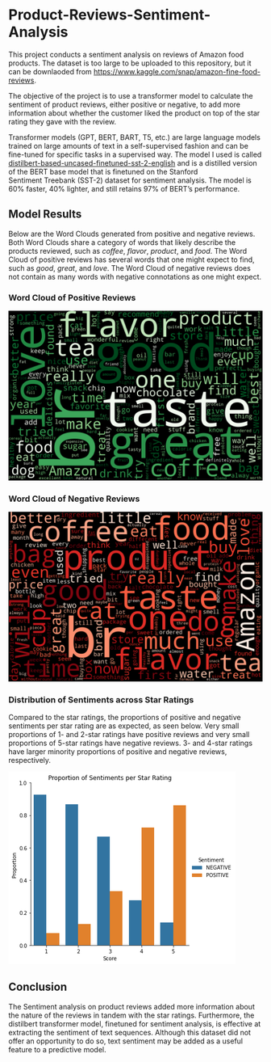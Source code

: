 # Product-Reviews-Sentiment-Analysis

This project conducts a sentiment analysis on reviews of Amazon food products. The dataset is too large to be uploaded to this repository,
but it can be downlaoded from https://www.kaggle.com/snap/amazon-fine-food-reviews.

The objective of the project is to use a transformer model to calculate the sentiment of product reviews, either positive or negative, to add more information about whether the customer liked the product on top of the star rating they gave with the review.

Transformer models (GPT, BERT, BART, T5, etc.) are large language models trained on large amounts of text in a self-supervised fashion and can be fine-tuned for specific tasks in a supervised way. The model I used is called [distilbert-based-uncased-finetuned-sst-2-english](https://huggingface.co/distilbert-base-uncased-finetuned-sst-2-english) and is a distilled version of the BERT base model that is finetuned on the Stanford Sentiment Treebank (SST-2) dataset for sentiment analysis. The model is 60% faster, 40% lighter, and still retains 97% of BERT’s performance.

## Model Results

Below are the Word Clouds generated from positive and negative reviews. Both Word Clouds share a category of words that likely describe the products reviewed, such as *coffee*, *flavor*, *product*, and *food*. The Word Cloud of positive reviews has several words that one might expect to find, such as *good*, *great*, and *love*. The Word Cloud of negative reviews does not contain as many words with negative connotations as one might expect.

### Word Cloud of Positive Reviews
![posWC](plots/posWordCloud.png)

### Word Cloud of Negative Reviews
![negWC](plots/negWordCloud.png)

### Distribution of Sentiments across Star Ratings
Compared to the star ratings, the proportions of positive and negative sentiments per star rating are as expected, as seen below. Very small proportions of 1- and 2-star ratings have positive reviews and very small proportions of 5-star ratings have negative reviews. 3- and 4-star ratings have larger minority proportions of positive and negative reviews, respectively.

![propSA](plots/sentimentProportions.png)

## Conclusion
The Sentiment analysis on product reviews added more information about the nature of the reviews in tandem with the star ratings. Furthermore, the distilbert transformer model, finetuned for sentiment analysis, is effective at extracting the sentiment of text sequences. Although this dataset did not offer an opportunity to do so, text sentiment may be added as a useful feature to a predictive model.

